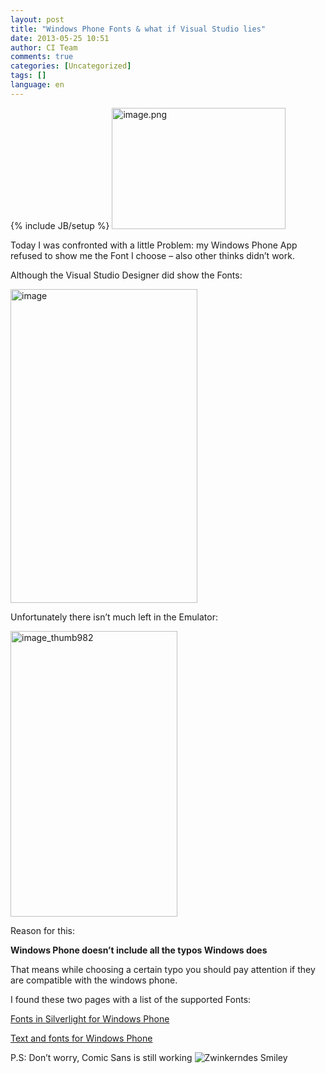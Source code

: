 ```yaml
---
layout: post
title: "Windows Phone Fonts & what if Visual Studio lies"
date: 2013-05-25 10:51
author: CI Team
comments: true
categories: [Uncategorized]
tags: []
language: en
---
```

{% include JB/setup %}
<img style="background-image: none; padding-left: 0px; padding-right: 0px; padding-top: 0px; border: 0px;" title="image.png" src="{{BASE_PATH}}/assets/wp-images-de/image1828-278x194.png" border="0" alt="image.png" width="278" height="194" />

Today I was confronted with a little Problem: my Windows Phone App refused to show me the Font I choose – also other thinks didn’t work.

Although the Visual Studio Designer did show the Fonts:

<img style="background-image: none; padding-left: 0px; padding-right: 0px; padding-top: 0px; border: 0px;" title="image" src="{{BASE_PATH}}/assets/wp-images-de/image_thumb981.png" border="0" alt="image" width="299" height="502" />

Unfortunately there isn’t much left in the Emulator:

<a href="{{BASE_PATH}}/assets/wp-images-en/image_thumb982.png"><img style="background-image: none; padding-left: 0px; padding-right: 0px; display: inline; padding-top: 0px; border: 0px;" title="image_thumb982" src="{{BASE_PATH}}/assets/wp-images-en/image_thumb982_thumb.png" border="0" alt="image_thumb982" width="267" height="457" /></a>

Reason for this:

<strong>Windows Phone doesn’t include all the typos Windows does</strong>

That means while choosing a certain typo you should pay attention if they are compatible with the windows phone.

I found these two pages with a list of the supported Fonts:

<a href="http://msdn.microsoft.com/en-us/library/ff806365%28v=vs.95%29.aspx">Fonts in Silverlight for Windows Phone</a>

<a href="http://msdn.microsoft.com/en-us/library/windowsphone/develop/cc189010(v=vs.105).aspx">Text and fonts for Windows Phone</a>

P.S: Don’t worry, Comic Sans is still working <img class="wlEmoticon wlEmoticon-winkingsmile" style="border-style: none;" src="{{BASE_PATH}}/assets/wp-images-en/wlEmoticon-winkingsmile54.png" alt="Zwinkerndes Smiley" />
